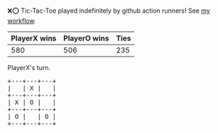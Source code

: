 :x::o: Tic-Tac-Toe played indefinitely by github action runners! See [my workflow](.github/workflows/play.yaml).

|PlayerX wins|PlayerO wins|Ties|
|-|-|-|
|580|506|235|

PlayerX's turn.

<pre>
+---+---+---+
|   | X |   |
+---+---+---+
| X | O |   |
+---+---+---+
| O |   | O |
+---+---+---+
</pre>